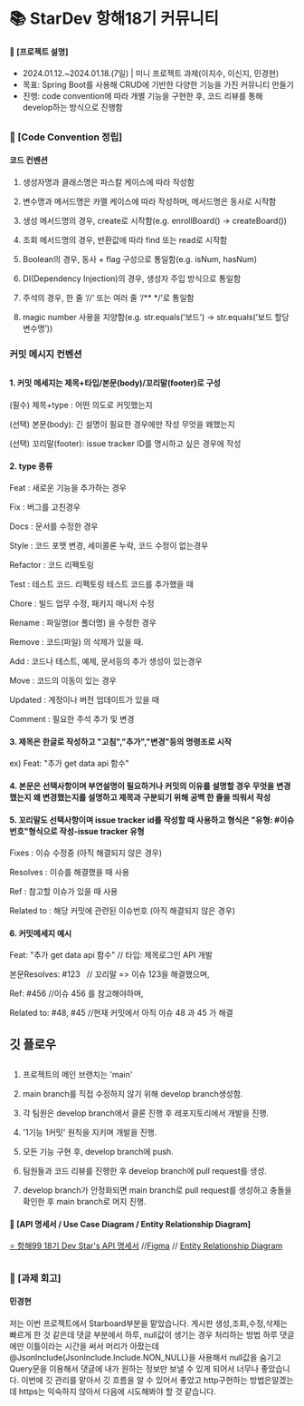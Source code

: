 ####
# 📚 StarDev 항해18기 커뮤니티
#### 📌 [프로젝트 설명]
- 2024.01.12.~2024.01.18.(7일) | 미니 프로젝트 과제(이지수, 이신지, 민경현)
- 목표: Spring Boot를 사용해 CRUD에 기반한 다양한 기능을 가진 커뮤니티 만들기
- 진행: code convention에 따라 개별 기능을 구현한 후, 코드 리뷰를 통해 develop하는 방식으로 진행함
##
### 📌 [Code Convention 정립]
#### 코드 컨벤션
1. 생성자명과 클래스명은 파스칼 케이스에 따라 작성함
   
2. 변수명과 메서드명은 카멜 케이스에 따라 작성하며, 메서드명은 동사로 시작함

3. 생성 메서드명의 경우, create로 시작함(e.g. enrollBoard() -> createBoard())

4. 조회 메서드명의 경우, 반환값에 따라 find 또는 read로 시작함

5. Boolean의 경우, 동사 + flag 구성으로 통일함(e.g. isNum, hasNum)

6. DI(Dependency Injection)의 경우, 생성자 주입 방식으로 통일함

7. 주석의 경우, 한 줄 ‘//‘ 또는 여러 줄 ‘/** */’로 통일함

8. magic number 사용을 지양함(e.g. str.equals(’보드’) -> str.equals(’보드 할당 변수명’))

### 커밋 메시지 컨벤션
##
#### 1. 커밋 메세지는 제목+타입/본문(body)/꼬리말(footer)로 구성

(필수) 제목+type : 어떤 의도로 커밋했는지

(선택) 본문(body): 긴 설명이 필요한 경우에만 작성 무엇을 왜했는지

(선택) 꼬리말(footer): issue tracker ID를 명시하고 싶은 경우에 작성

#### 2. type 종류

Feat : 새로운 기능을 추가하는 경우

Fix : 버그를 고친경우

Docs : 문서를 수정한 경우

Style : 코드 포맷 변경, 세미콜론 누락, 코드 수정이 없는경우

Refactor : 코드 리펙토링

Test : 테스트 코드. 리펙토링 테스트 코드를 추가했을 때

Chore : 빌드 업무 수정, 패키지 매니저 수정

Rename : 파일명(or 폴더명) 을 수정한 경우

Remove : 코드(파일) 의 삭제가 있을 때.

Add : 코드나 테스트, 예제, 문서등의 추가 생성이 있는경우

Move : 코드의 이동이 있는 경우

Updated : 계정이나 버전 업데이트가 있을 때

Comment : 필요한 주석 추가 및 변경

#### 3. 제목은 한글로 작성하고 "고침","추가","변경"등의 명령조로 시작

ex) Feat: "추가 get data api 함수"

#### 4. 본문은 선택사항이며 부연설명이 필요하거나 커밋의 이유를 설명할 경우 무엇을 변경했는지 왜 변경했는지를 설명하고 제목과 구분되기 위해 공백 한 줄을 띄워서 작성

#### 5. 꼬리말도 선택사항이며 issue tracker id를 작성할 때 사용하고 형식은 "유형: #이슈번호"형식으로 작성-issue tracker 유형

Fixes : 이슈 수정중 (아직 해결되지 않은 경우)

Resolves : 이슈를 해결했을 때 사용

Ref : 참고할 이슈가 있을 때 사용

Related to : 해당 커밋에 관련된 이슈번호 (아직 해결되지 않은 경우)

#### 6. 커밋메세지 예시

Feat: "추가 get data api 함수" // 타입: 제목로그인 API 개발 

본문Resolves: #123   // 꼬리말 => 이슈 123을 해결했으며,

Ref: #456 //이슈 456 를 참고해야하며,

Related to: #48, #45 //현재 커밋에서 아직 이슈 48 과 45 가 해결

##
## 깃 플로우
##
1. 프로젝트의 메인 브랜치는 'main'
   
2. main branch를 직접 수정하지 않기 위해 develop branch생성함.
   
3. 각 팀원은 develop branch에서 클론 진행 후 레포지토리에서 개발을 진행.
   
4. '1기능 1커밋' 원칙을 지키며 개발을 진행.
   
5. 모든 기능 구현 후, develop branch에 push.
    
6. 팀원들과 코드 리뷰를 진행한 후 develop branch에 pull request를 생성.
    
7. develop branch가 안정화되면 main branch로 pull request를 생성하고 충돌을 확인한 후 main branch로 머지 진행.
#### 📌 [API 명세서 / Use Case Diagram / Entity Relationship Diagram]
[⭐️ 항해99 18기 Dev Star's API 명세서](https://experienced-equinox-093.notion.site/48ae768eca244b159c657654faa3eeec?v=747bfe44cac64f48800e0f76292787f8)
//[Figma](https://www.figma.com/file/T6cCr9BLrl6mL2wv9bWKkM/starboard?type=design&node-id=0-1&mode=design&t=VAQx5xeomcA4WSlM-0) // [Entity Relationship Diagram](https://playible.notion.site/image/https%3A%2F%2Fprod-files-secure.s3.us-west-2.amazonaws.com%2F8303614e-6951-4071-a826-037e1e2a81b6%2F93dd3e7e-5a6f-4776-abab-14e2a61fd629%2F%25EC%258A%25A4%25ED%2581%25AC%25EB%25A6%25B0%25EC%2583%25B7_2024-01-17_234252.png?table=block&id=8b3562b8-c0da-4c72-afca-b36d416af02d&spaceId=8303614e-6951-4071-a826-037e1e2a81b6&width=950&userId=&cache=v2)
##
### 📌 [과제 회고]
#### **민경현**
저는 이번 프로젝트에서 Starboard부분을 맡았습니다. 게시판 생성,조회,수정,삭제는 빠르게 한 것 같은데
댓글 부분에서 하루, null값이 생기는 경우 처리하는 방법 하루 댓글에만 이틀이라는 시간을 써서 머리가 아팠는데
@JsonInclude(JsonInclude.Include.NON_NULL)을 사용해서 null값을 숨기고 Query문을 이용해서 댓글에 내가 원하는 정보만 보낼 수 있게 되어서 너무나 좋았습니다.
이번에 깃 관리를 맡아서 깃 흐름을 알 수 있어서 좋았고 http구현하는 방법은알겠는데 https는 익숙하지 않아서 다음에 시도해봐야 할 것 같습니다.  
#### 
